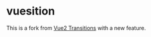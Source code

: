 # vuesition

This is a fork from [Vue2 Transitions](https://github.com/binarcode/vue2-transitions) with a new feature.

